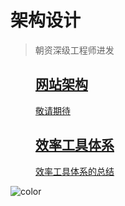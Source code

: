# 架构设计

> 朝资深级工程师进发

<div class="leon-home">
    <dl class="leon-nav-list">
        <dd class="leon-nav-list-item leon-nav-list-item_one">
            <a class="p-link" href="#/architecture-design/web">
                <h2 class='p-title'>网站架构</h2>
                <span class='p-prompt'>敬请期待</span>
            </a>
        </dd>
        <dd class="leon-nav-list-item leon-nav-list-item_two">
            <a class="p-link" href="#/architecture-design/tool">
                <h2 class='p-title'>效率工具体系</h2>
                <span class='p-prompt'>效率工具体系的总结</span>
            </a>
        </dd>
    </dl>
</div>

![color]()